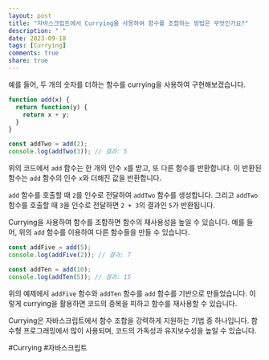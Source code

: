 ```yaml
---
layout: post
title: "자바스크립트에서 Currying을 사용하여 함수를 조합하는 방법은 무엇인가요?"
description: " "
date: 2023-09-18
tags: [Currying]
comments: true
share: true
---
```


예를 들어, 두 개의 숫자를 더하는 함수를 currying을 사용하여 구현해보겠습니다.

```javascript
function add(x) {
  return function(y) {
    return x + y;
  }
}

const addTwo = add(2);
console.log(addTwo(3)); // 결과: 5
```

위의 코드에서 `add` 함수는 한 개의 인수 `x`를 받고, 또 다른 함수를 반환합니다. 이 반환된 함수는 `add` 함수의 인수 `x`와 더해진 값을 반환합니다.

`add` 함수를 호출할 때 `2`를 인수로 전달하여 `addTwo` 함수를 생성합니다. 그리고 `addTwo` 함수를 호출할 때 `3`을 인수로 전달하면 `2 + 3`의 결과인 `5`가 반환됩니다.

Currying을 사용하여 함수를 조합하면 함수의 재사용성을 높일 수 있습니다. 예를 들어, 위의 `add` 함수를 이용하여 다른 함수들을 만들 수 있습니다.

```javascript
const addFive = add(5);
console.log(addFive(2)); // 결과: 7

const addTen = add(10);
console.log(addTen(5)); // 결과: 15
```

위의 예제에서 `addFive` 함수와 `addTen` 함수를 `add` 함수를 기반으로 만들었습니다. 이렇게 currying을 활용하면 코드의 중복을 피하고 함수를 재사용할 수 있습니다.

Currying은 자바스크립트에서 함수 조합을 강력하게 지원하는 기법 중 하나입니다. 함수형 프로그래밍에서 많이 사용되며, 코드의 가독성과 유지보수성을 높일 수 있습니다.

#Currying #자바스크립트